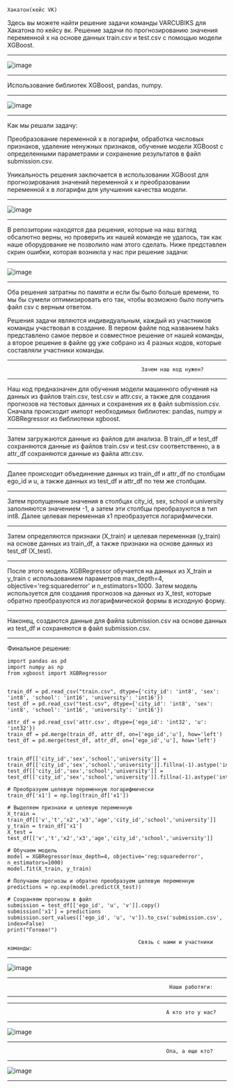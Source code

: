                                                                   Хакатон(кейс VK)
Здесь вы можете найти решение задачи команды VARCUBIKS для Хакатона по кейсу вк.
Решение задачи по прогнозированию значения переменной x на основе данных train.csv и test.csv с помощью модели XGBoost.
________________________________________________________________________________________________________________________________________
![image](https://github.com/LAITxNIKEYs/hsksvk/assets/104034823/bc83c545-1d4e-4bcc-89af-1c940280f485)
________________________________________________________________________________________________________________________________________


Использование библиотек XGBoost, pandas, numpy. 

________________________________________________________________________________________________________________________________________
![image](https://github.com/LAITxNIKEYs/hsksvk/assets/104034823/a521bcc7-1508-4ccc-a49b-212a28b59782)
________________________________________________________________________________________________________________________________________


Как мы решали задачу:

Преобразование переменной x в логарифм, обработка числовых признаков, удаление ненужных признаков, обучение модели XGBoost с определенными параметрами и сохранение результатов в файл submission.csv. 

Уникальность решения заключается в использовании XGBoost для прогнозирования значений переменной x и преобразовании переменной x в логарифм для улучшения качества модели.

________________________________________________________________________________________________________________________________________
![image](https://github.com/LAITxNIKEYs/hsksvk/assets/104034823/93ebccbd-5c69-43f8-878a-2ec34dcccb43)
________________________________________________________________________________________________________________________________________


В репозитории находятся два решения, которые на наш взгляд обсалютно верны, но проверить их нашей команде не удалось, так как наше оборудование не позволило нам этого сделать. Ниже представлен скрин ошибки, которая возникла у нас при решение задачи:

________________________________________________________________________________________________________________________________________
![image](https://github.com/LAITxNIKEYs/hsksvk/assets/104034823/0866e3fa-f51e-4dfe-8ef2-78b05d179eb7)
________________________________________________________________________________________________________________________________________

Оба решения затратны по памяти и если бы было больше времени, то мы бы сумели оптимизировать его так, чтобы возможно было получить файл csv с верным ответом.


Решения задачи являются индивидуальным, каждый из участников команды участвовал в создание. В первом файле под названием haks представлено самое первое и совместное решение от нашей команды, а второе решение в файле gg уже собрано из 4 разных кодов, которые составляли участники команды.



 ________________________________________________________________________________________________________________________________________
 
                                               Зачем наш код нужен?
                                                         
 ________________________________________________________________________________________________________________________________________
 
Наш код предназначен для обучения модели машинного обучения на данных из файлов train.csv, test.csv и attr.csv, а также для создания прогнозов на тестовых данных и сохранения их в файл submission.csv. 
Сначала происходит импорт необходимых библиотек: pandas, numpy и XGBRegressor из библиотеки xgboost. 

 ________________________________________________________________________________________________________________________________________
 
Затем загружаются данные из файлов для анализа. В train_df и test_df сохраняются данные из файлов train.csv и test.csv соответственно, а в attr_df сохраняются данные из файла attr.csv. 

________________________________________________________________________________________________________________________________________
 
Далее происходит объединение данных из train_df и attr_df по столбцам ego_id и u, а также данных из test_df и attr_df по тем же столбцам.

________________________________________________________________________________________________________________________________________

Затем пропущенные значения в столбцах city_id, sex, school и university заполняются значением -1, а затем эти столбцы преобразуются в тип int8. 
Далее целевая переменная x1 преобразуется логарифмически. 

________________________________________________________________________________________________________________________________________

Затем определяются признаки (X_train) и целевая переменная (y_train) на основе данных из train_df, а также признаки на основе данных из test_df (X_test). 

________________________________________________________________________________________________________________________________________

После этого модель XGBRegressor обучается на данных из X_train и y_train с использованием параметров max_depth=4, objective='reg:squarederror' и n_estimators=1000. 
Затем модель используется для создания прогнозов на данных из X_test, которые обратно преобразуются из логарифмической формы в исходную форму. 

________________________________________________________________________________________________________________________________________

Наконец, создаются данные для файла submission.csv на основе данных из test_df и сохраняются в файл submission.csv.

________________________________________________________________________________________________________________________________________

Финальное решение:

```Pythone
import pandas as pd
import numpy as np
from xgboost import XGBRegressor


train_df = pd.read_csv("train.csv", dtype={'city_id': 'int8', 'sex': 'int8', 'school': 'int16', 'university': 'int16'})
test_df = pd.read_csv("test.csv", dtype={'city_id': 'int8', 'sex': 'int8', 'school': 'int16', 'university': 'int16'})

attr_df = pd.read_csv('attr.csv', dtype={'ego_id': 'int32', 'u': 'int32'})
train_df = pd.merge(train_df, attr_df, on=['ego_id','u'], how='left')
test_df = pd.merge(test_df, attr_df, on=['ego_id','u'], how='left')


train_df[['city_id','sex','school','university']] = train_df[['city_id','sex','school','university']].fillna(-1).astype('int8')
test_df[['city_id','sex','school','university']] = test_df[['city_id','sex','school','university']].fillna(-1).astype('int8')

# Преобразуем целевую переменную логарифмически
train_df['x1'] = np.log(train_df['x1'])

# Выделяем признаки и целевую переменную
X_train = train_df[['v','t','x2','x3','age','city_id','school','university']]
y_train = train_df['x1']
X_test = test_df[['v','t','x2','x3','age','city_id','school','university']]

# Обучаем модель
model = XGBRegressor(max_depth=4, objective='reg:squarederror', n_estimators=1000)
model.fit(X_train, y_train)

# Получаем прогнозы и обратно преобразуем целевую переменную
predictions = np.exp(model.predict(X_test))

# Сохраняем прогнозы в файл
submission = test_df[['ego_id', 'u', 'v']].copy()
submission['x1'] = predictions
submission.sort_values(['ego_id', 'u', 'v']).to_csv('submission.csv', index=False)
print("Готово!")
```






                                              Связь с нами и участники команды:
                                              
________________________________________________________________________________________________________________________________________
![image](https://github.com/LAITxNIKEYs/hsksvk/assets/104034823/a9e77979-1b96-4b97-9c51-2d7056d2a1a3)
________________________________________________________________________________________________________________________________________

                                                        Наши работяги:
 ________________________________________________________________________________________________________________________________________
 ________________________________________________________________________________________________________________________________________
                                                       А кто это у нас?

________________________________________________________________________________________________________________________________________
![image](https://github.com/LAITxNIKEYs/hsksvk/assets/104034823/a46dc3b8-aeec-4ef1-a044-648804e67251)
________________________________________________________________________________________________________________________________________

                                                       Опа, а еще кто?
________________________________________________________________________________________________________________________________________ 
![image](https://github.com/LAITxNIKEYs/hsksvk/assets/104034823/50d4259f-cd05-40e8-b0f2-560d21b56983)
________________________________________________________________________________________________________________________________________


